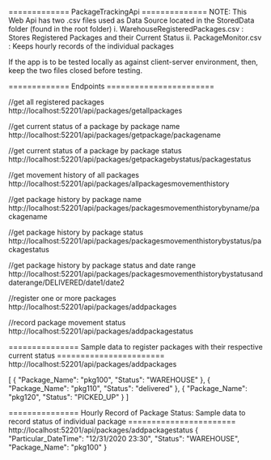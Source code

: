 
============= PackageTrackingApi ==============
NOTE:
This Web Api has two .csv files used as Data Source located in the StoredData folder (found in the root folder)
i.		WarehouseRegisteredPackages.csv   : Stores Registered Packages and their Current Status
ii.		PackageMonitor.csv				  : Keeps hourly records of the individual packages 

If the app is to be tested locally as against client-server environment, then, keep the two files closed before testing.


============= Endpoints =======================

//get all registered packages 
http://localhost:52201/api/packages/getallpackages

//get current status of a package by package name
http://localhost:52201/api/packages/getpackage/packagename

//get current status of a package by package status
http://localhost:52201/api/packages/getpackagebystatus/packagestatus

//get movement history of all packages
http://localhost:52201/api/packages/allpackagesmovementhistory

//get package history by package name
http://localhost:52201/api/packages/packagesmovementhistorybyname/packagename

//get package history by package status
http://localhost:52201/api/packages/packagesmovementhistorybystatus/packagestatus

//get package history by package status and date range
http://localhost:52201/api/packages/packagesmovementhistorybystatusanddaterange/DELIVERED/date1/date2

//register one or more packages
http://localhost:52201/api/packages/addpackages

//record package movement status
http://localhost:52201/api/packages/addpackagestatus


=============== Sample data to register packages with their respective current status =======================
http://localhost:52201/api/packages/addpackages

[
 {
	"Package_Name": "pkg100",
	"Status": "WAREHOUSE"
 },
 {
   "Package_Name": "pkg110",
	"Status": "delivered"
  },
 {
	"Package_Name": "pkg120",
	"Status": "PICKED_UP"
  }
]



=============== Hourly Record of Package Status: Sample data to record status of individual package =======================
http://localhost:52201/api/packages/addpackagestatus
{	
	"Particular_DateTime": "12/31/2020 23:30",
	"Status": "WAREHOUSE",
    "Package_Name": "pkg100"
 }
